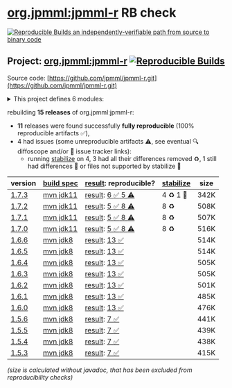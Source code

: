 [org.jpmml:jpmml-r](https://central.sonatype.com/artifact/org.jpmml/jpmml-r/versions) RB check
=======

[![Reproducible Builds](https://reproducible-builds.org/images/logos/rb.svg) an independently-verifiable path from source to binary code](https://reproducible-builds.org/)

## Project: [org.jpmml:jpmml-r](https://central.sonatype.com/artifact/org.jpmml/jpmml-r/versions) [![Reproducible Builds](https://img.shields.io/endpoint?url=https://raw.githubusercontent.com/jvm-repo-rebuild/reproducible-central/master/content/org/jpmml/jpmml-r/badge.json)](https://github.com/jvm-repo-rebuild/reproducible-central/blob/master/content/org/jpmml/jpmml-r/README.md)

Source code: [https://github.com/jpmml/jpmml-r.git](https://github.com/jpmml/jpmml-r.git)

<details><summary>This project defines 6 modules:</summary>

* [org.jpmml:jpmml-r](https://central.sonatype.com/artifact/org.jpmml/jpmml-r/overview)
* [org.jpmml:pmml-rexp](https://central.sonatype.com/artifact/org.jpmml/pmml-rexp/overview)
* [org.jpmml:pmml-rexp-evaluator](https://central.sonatype.com/artifact/org.jpmml/pmml-rexp-evaluator/overview)
* [org.jpmml:pmml-rexp-example](https://central.sonatype.com/artifact/org.jpmml/pmml-rexp-example/overview)
* [org.jpmml:pmml-rexp-lightgbm](https://central.sonatype.com/artifact/org.jpmml/pmml-rexp-lightgbm/overview)
* [org.jpmml:pmml-rexp-xgboost](https://central.sonatype.com/artifact/org.jpmml/pmml-rexp-xgboost/overview)
</details>

rebuilding **15 releases** of org.jpmml:jpmml-r:
- **11** releases were found successfully **fully reproducible** (100% reproducible artifacts :white_check_mark:),
- 4 had issues (some unreproducible artifacts :warning:, see eventual :mag: diffoscope and/or :memo: issue tracker links):
  - running [stabilize](doc/stabilize.md) on 4, 3 had all their differences removed :recycle:, 1 still had differences :rotating_light: or files not supported by stabilize :no_entry_sign:

| version | [build spec](/BUILDSPEC.md) | [result](https://reproducible-builds.org/docs/jvm/): reproducible? | [stabilize](https://github.com/google/oss-rebuild/blob/main/cmd/stabilize/README.md) | size |
| -- | --------- | ------ | ------ | -- |
| [1.7.3](https://central.sonatype.com/artifact/org.jpmml/jpmml-r/1.7.3/pom) | [mvn jdk11](jpmml-r-1.7.3.buildspec) | [result](jpmml-r-1.7.3.buildinfo): [6 :white_check_mark:  5 :warning:](jpmml-r-1.7.3.buildcompare) | 4 :recycle: 1 :rotating_light: | 342K |
| [1.7.2](https://central.sonatype.com/artifact/org.jpmml/jpmml-r/1.7.2/pom) | [mvn jdk11](jpmml-r-1.7.2.buildspec) | [result](jpmml-r-1.7.2.buildinfo): [5 :white_check_mark:  8 :warning:](jpmml-r-1.7.2.buildcompare) | 8 :recycle: | 508K |
| [1.7.1](https://central.sonatype.com/artifact/org.jpmml/jpmml-r/1.7.1/pom) | [mvn jdk11](jpmml-r-1.7.1.buildspec) | [result](jpmml-r-1.7.1.buildinfo): [5 :white_check_mark:  8 :warning:](jpmml-r-1.7.1.buildcompare) | 8 :recycle: | 507K |
| [1.7.0](https://central.sonatype.com/artifact/org.jpmml/jpmml-r/1.7.0/pom) | [mvn jdk11](jpmml-r-1.7.0.buildspec) | [result](jpmml-r-1.7.0.buildinfo): [5 :white_check_mark:  8 :warning:](jpmml-r-1.7.0.buildcompare) | 8 :recycle: | 516K |
| [1.6.6](https://central.sonatype.com/artifact/org.jpmml/jpmml-r/1.6.6/pom) | [mvn jdk8](jpmml-r-1.6.6.buildspec) | [result](jpmml-r-1.6.6.buildinfo): [13 :white_check_mark: ](jpmml-r-1.6.6.buildcompare) | | 514K |
| [1.6.5](https://central.sonatype.com/artifact/org.jpmml/jpmml-r/1.6.5/pom) | [mvn jdk8](jpmml-r-1.6.5.buildspec) | [result](jpmml-r-1.6.5.buildinfo): [13 :white_check_mark: ](jpmml-r-1.6.5.buildcompare) | | 514K |
| [1.6.4](https://central.sonatype.com/artifact/org.jpmml/jpmml-r/1.6.4/pom) | [mvn jdk8](jpmml-r-1.6.4.buildspec) | [result](jpmml-r-1.6.4.buildinfo): [13 :white_check_mark: ](jpmml-r-1.6.4.buildcompare) | | 505K |
| [1.6.3](https://central.sonatype.com/artifact/org.jpmml/jpmml-r/1.6.3/pom) | [mvn jdk8](jpmml-r-1.6.3.buildspec) | [result](jpmml-r-1.6.3.buildinfo): [13 :white_check_mark: ](jpmml-r-1.6.3.buildcompare) | | 505K |
| [1.6.2](https://central.sonatype.com/artifact/org.jpmml/jpmml-r/1.6.2/pom) | [mvn jdk8](jpmml-r-1.6.2.buildspec) | [result](jpmml-r-1.6.2.buildinfo): [13 :white_check_mark: ](jpmml-r-1.6.2.buildcompare) | | 501K |
| [1.6.1](https://central.sonatype.com/artifact/org.jpmml/jpmml-r/1.6.1/pom) | [mvn jdk8](jpmml-r-1.6.1.buildspec) | [result](jpmml-r-1.6.1.buildinfo): [13 :white_check_mark: ](jpmml-r-1.6.1.buildcompare) | | 485K |
| [1.6.0](https://central.sonatype.com/artifact/org.jpmml/jpmml-r/1.6.0/pom) | [mvn jdk8](jpmml-r-1.6.0.buildspec) | [result](jpmml-r-1.6.0.buildinfo): [13 :white_check_mark: ](jpmml-r-1.6.0.buildcompare) | | 476K |
| [1.5.6](https://central.sonatype.com/artifact/org.jpmml/jpmml-r/1.5.6/pom) | [mvn jdk8](jpmml-r-1.5.6.buildspec) | [result](jpmml-r-1.5.6.buildinfo): [7 :white_check_mark: ](jpmml-r-1.5.6.buildcompare) | | 441K |
| [1.5.5](https://central.sonatype.com/artifact/org.jpmml/jpmml-r/1.5.5/pom) | [mvn jdk8](jpmml-r-1.5.5.buildspec) | [result](jpmml-r-1.5.5.buildinfo): [7 :white_check_mark: ](jpmml-r-1.5.5.buildcompare) | | 439K |
| [1.5.4](https://central.sonatype.com/artifact/org.jpmml/jpmml-r/1.5.4/pom) | [mvn jdk8](jpmml-r-1.5.4.buildspec) | [result](jpmml-r-1.5.4.buildinfo): [7 :white_check_mark: ](jpmml-r-1.5.4.buildcompare) | | 438K |
| [1.5.3](https://central.sonatype.com/artifact/org.jpmml/jpmml-r/1.5.3/pom) | [mvn jdk8](jpmml-r-1.5.3.buildspec) | [result](jpmml-r-1.5.3.buildinfo): [7 :white_check_mark: ](jpmml-r-1.5.3.buildcompare) | | 415K |

<i>(size is calculated without javadoc, that has been excluded from reproducibility checks)</i>
